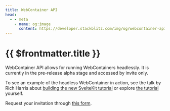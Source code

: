 ```yaml
---
title: WebContainer API
head:
  - - meta
    - name: og:image
      content: https://developer.stackblitz.com/img/og/webcontainer-api.png
---
```


# {{ $frontmatter.title }}

WebContainer API allows for running WebContainers headlessly. It is currently in the pre-release alpha stage and accessed by invite only.

To see an example of the headless WebContainer in action, see the talk by Rich Harris about [building the new SvelteKit tutorial](https://www.youtube.com/watch?v=pFah4QqiUAg&t=4581s) or explore [the tutorial](https://learn.svelte.dev/tutorial/welcome-to-svelte) yourself.

Request your invitation through [this form](https://docs.google.com/forms/d/e/1FAIpQLSertiZLl-za0ZHxsWbd2IrISVft2OpPglykEHpEllPSfnZIUg/viewform).
